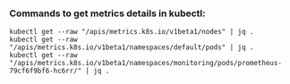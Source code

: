 ### Commands to get metrics details in kubectl:

```
kubectl get --raw "/apis/metrics.k8s.io/v1beta1/nodes" | jq .
kubectl get --raw "/apis/metrics.k8s.io/v1beta1/namespaces/default/pods" | jq .
kubectl get --raw "/apis/metrics.k8s.io/v1beta1/namespaces/monitoring/pods/prometheus-79cf6f9bf6-hc6rr/" | jq .
```